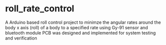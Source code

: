 # roll_rate_control
A Arduino based roll control project to minimze the angular rates around the body x axis (roll) of a body to a specified rate using Gy-91 sensor and bluetooth module
PCB was designed and implemented for system testing and verification
